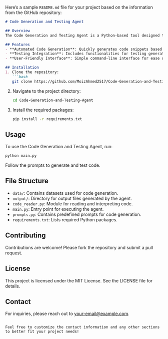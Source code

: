 Here’s a sample `README.md` file for your project based on the information from the GitHub repository:

```markdown
# Code Generation and Testing Agent

## Overview
The Code Generation and Testing Agent is a Python-based tool designed to facilitate automated code generation and testing. It leverages advanced prompts to read, generate, and validate code, streamlining the development process.

## Features
- **Automated Code Generation**: Quickly generates code snippets based on provided prompts.
- **Testing Integration**: Includes functionalities for testing generated code to ensure reliability.
- **User-Friendly Interface**: Simple command-line interface for ease of use.

## Installation
1. Clone the repository:
   ```bash
   git clone https://github.com/MoizAhmed2517/Code-Generation-and-Testing-Agent.git
   ```
2. Navigate to the project directory:
   ```bash
   cd Code-Generation-and-Testing-Agent
   ```
3. Install the required packages:
   ```bash
   pip install -r requirements.txt
   ```

## Usage
To use the Code Generation and Testing Agent, run:
```bash
python main.py
```
Follow the prompts to generate and test code.

## File Structure
- `data/`: Contains datasets used for code generation.
- `output/`: Directory for output files generated by the agent.
- `code_reader.py`: Module for reading and interpreting code.
- `main.py`: Entry point for executing the agent.
- `prompts.py`: Contains predefined prompts for code generation.
- `requirements.txt`: Lists required Python packages.

## Contributing
Contributions are welcome! Please fork the repository and submit a pull request.

## License
This project is licensed under the MIT License. See the LICENSE file for details.

## Contact
For inquiries, please reach out to [your-email@example.com](mailto:your-email@example.com).
```

Feel free to customize the contact information and any other sections to better fit your project needs!
